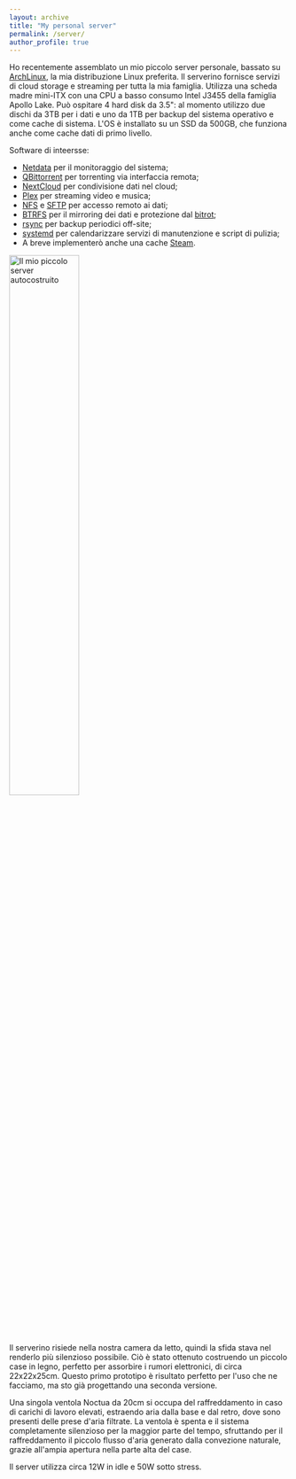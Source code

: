 ```yaml
---
layout: archive
title: "My personal server"
permalink: /server/
author_profile: true
---
```


Ho recentemente assemblato un mio piccolo server personale, bassato su [ArchLinux](www.archlinux.org), la mia distribuzione Linux preferita. Il serverino fornisce servizi di cloud storage e streaming per tutta la mia famiglia. Utilizza una scheda madre mini-ITX con una CPU a basso consumo Intel J3455 della famiglia Apollo Lake. Può ospitare 4 hard disk da 3.5": al momento utilizzo due dischi da 3TB per i dati e uno da 1TB per backup del sistema operativo e come cache di sistema. L'OS è installato su un SSD da 500GB, che funziona anche come cache dati di primo livello.

Software di inteersse:

- [Netdata](https://my-netdata.io/) per il monitoraggio del sistema;
- [QBittorrent](https://www.qbittorrent.org/) per torrenting via interfaccia remota;
- [NextCloud](https://nextcloud.com) per condivisione dati nel cloud;
- [Plex](https://www.plex.tv) per streaming video e musica;
- [NFS](https://en.wikipedia.org/wiki/Network_File_System_(protocol)) e [SFTP](https://www.ssh.com/ssh/sftp/) per accesso remoto ai dati;
- [BTRFS](https://en.wikipedia.org/wiki/Btrfs) per il mirroring  dei dati e protezione dal [bitrot](https://en.wikipedia.org/wiki/Data_degradation);
- [rsync](https://en.wikipedia.org/wiki/Rsync) per backup periodici off-site;
- [systemd](https://en.wikipedia.org/wiki/Systemd) per calendarizzare servizi di manutenzione e script di pulizia;
- A breve implementerò anche una cache [Steam](https://store.steampowered.com).

<img src="/img/server/serverino.JPG" style="width:50%;" title="Il mio piccolo server autocostruito">

Il serverino risiede nella nostra camera da letto, quindi la sfida stava nel renderlo più silenzioso possibile. Ciò è stato ottenuto costruendo un piccolo case in legno, perfetto per assorbire i rumori elettronici, di circa 22x22x25cm. Questo primo prototipo è risultato perfetto per l'uso che ne facciamo, ma sto già progettando una seconda versione.

Una singola ventola Noctua da 20cm si occupa del raffreddamento in caso di carichi di lavoro elevati, estraendo aria dalla base e dal retro, dove sono presenti delle prese d'aria filtrate. La ventola è spenta e il sistema completamente silenzioso per la maggior parte del tempo, sfruttando per il raffreddamento il piccolo flusso d'aria generato dalla convezione naturale, grazie all'ampia apertura nella parte alta del case.

Il server utilizza circa 12W in idle e 50W sotto stress.
